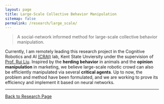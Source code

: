 ```yaml
---
layout: page
title: Large-Scale Collective Behavior Manipulation
sitemap: false
permalink: /research/large_scale/
---
```

>A social-network informed method for large-scale collective behavior manipulation.

Currently, I am remotely leading this research project in the Cognitive Robotics and
AI [(CRAI)](https://ruiliurobotics.weebly.com/) lab, Kent State Unviersity under the supervision
of [Prof. Rui Liu](https://www.kent.edu/cae/rui-liu-ph-d). Inspired by the **herding behavior**
in animals and the **opinion manipulation** in marketing, we believe large-scale robotic crowd can also be
efficiently manipulated via several **critical agents**. Up to now, the problem and method
have been formulated, and we are working to prove its efficiency and implement it
based on neural networks.

---
[Back to Research Page](/research/)
